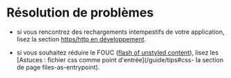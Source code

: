 # Résolution de problèmes

- si vous rencontrez des rechargements intempestifs de votre application, lisez la section [https/http en développement](#https--http-en-développement).

- si vous souhaitez réduire le FOUC ([flash of unstyled content](https://en.wikipedia.org/wiki/Flash_of_unstyled_content)), lisez les [Astuces : fichier css comme point d'entrée](/guide/tips#css- la section de page files-as-entrypoint).

